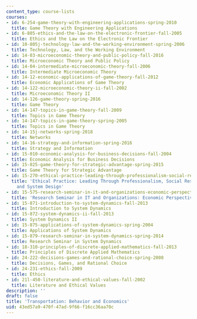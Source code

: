 ```yaml
---
content_type: course-lists
courses:
- id: 6-254-game-theory-with-engineering-applications-spring-2010
  title: Game Theory with Engineering Applications
- id: 6-805-ethics-and-the-law-on-the-electronic-frontier-fall-2005
  title: Ethics and the Law on the Electronic Frontier
- id: 10-805j-technology-law-and-the-working-environment-spring-2006
  title: Technology, Law, and the Working Environment
- id: 14-03-microeconomic-theory-and-public-policy-fall-2016
  title: Microeconomic Theory and Public Policy
- id: 14-04-intermediate-microeconomic-theory-fall-2006
  title: Intermediate Microeconomic Theory
- id: 14-12-economic-applications-of-game-theory-fall-2012
  title: Economic Applications of Game Theory
- id: 14-122-microeconomic-theory-ii-fall-2002
  title: Microeconomic Theory II
- id: 14-126-game-theory-spring-2016
  title: Game Theory
- id: 14-147-topics-in-game-theory-fall-2009
  title: Topics in Game Theory
- id: 14-147-topics-in-game-theory-spring-2005
  title: Topics in Game Theory
- id: 14-15j-networks-spring-2018
  title: Networks
- id: 14-16-strategy-and-information-spring-2016
  title: Strategy and Information
- id: 15-010-economic-analysis-for-business-decisions-fall-2004
  title: Economic Analysis for Business Decisions
- id: 15-025-game-theory-for-strategic-advantage-spring-2015
  title: Game Theory for Strategic Advantage
- id: 15-270-ethical-practice-leading-through-professionalism-social-responsibility-and-system-design-spring-2016
  title: 'Ethical Practice: Leading Through Professionalism, Social Responsibility,
    and System Design'
- id: 15-575-research-seminar-in-it-and-organizations-economic-perspectives-spring-2004
  title: 'Research Seminar in IT and Organizations: Economic Perspectives'
- id: 15-871-introduction-to-system-dynamics-fall-2013
  title: Introduction to System Dynamics
- id: 15-872-system-dynamics-ii-fall-2013
  title: System Dynamics II
- id: 15-875-applications-of-system-dynamics-spring-2004
  title: Applications of System Dynamics
- id: 15-879-research-seminar-in-system-dynamics-spring-2014
  title: Research Seminar in System Dynamics
- id: 18-310-principles-of-discrete-applied-mathematics-fall-2013
  title: Principles of Discrete Applied Mathematics
- id: 24-222-decisions-games-and-rational-choice-spring-2008
  title: Decisions, Games, and Rational Choice
- id: 24-231-ethics-fall-2009
  title: Ethics
- id: 21l-450-literature-and-ethical-values-fall-2002
  title: Literature and Ethical Values
description: ''
draft: false
title: 'Transportation: Behavior and Economics'
uid: 43ed57a9-470f-47ad-9f66-f16cc36aa70c
---
```

